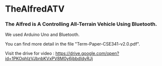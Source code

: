 # TheAlfredATV

### The Alfred is A Controlling All-Terrain Vehicle Using Bluetooth. 
We used Arduino Uno and Bluetooth.

You can find more detail in the file "Term-Paper-CSE341-v2.0.pdf".

Visit the drive for video : 
https://drive.google.com/open?id=1PKOqhIzVJbnbKVxPV8M0y6jbbdIdyRJj

